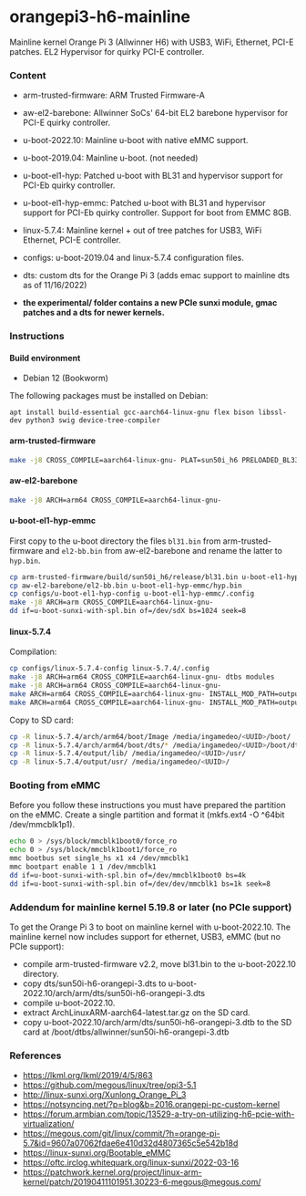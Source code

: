 # orangepi3-h6-mainline
Mainline kernel Orange Pi 3 (Allwinner H6) with USB3, WiFi, Ethernet, PCI-E patches. EL2 Hypervisor for quirky PCI-E controller.

### Content
* arm-trusted-firmware: ARM Trusted Firmware-A
* aw-el2-barebone: Allwinner SoCs' 64-bit EL2 barebone hypervisor for PCI-E quirky controller.
* u-boot-2022.10: Mainline u-boot with native eMMC support.
* u-boot-2019.04: Mainline u-boot. (not needed)
* u-boot-el1-hyp: Patched u-boot with BL31 and hypervisor support for PCI-Eb quirky controller.
* u-boot-el1-hyp-emmc: Patched u-boot with BL31 and hypervisor support for PCI-Eb quirky controller. Support for boot from EMMC 8GB.
* linux-5.7.4: Mainline kernel + out of tree patches for USB3, WiFi Ethernet, PCI-E controller.
* configs: u-boot-2019.04 and linux-5.7.4 configuration files.
* dts: custom dts for the Orange Pi 3 (adds emac support to mainline dts as of 11/16/2022)

* **the experimental/ folder contains a new PCIe sunxi module, gmac patches and a dts for newer kernels.**

### Instructions

#### Build environment
* Debian 12 (Bookworm)

The following packages must be installed on Debian:
```
apt install build-essential gcc-aarch64-linux-gnu flex bison libssl-dev python3 swig device-tree-compiler
```

#### arm-trusted-firmware

```bash
make -j8 CROSS_COMPILE=aarch64-linux-gnu- PLAT=sun50i_h6 PRELOADED_BL33_BASE=0x40010000
```
#### aw-el2-barebone

```bash
make -j8 ARCH=arm64 CROSS_COMPILE=aarch64-linux-gnu-
```

#### u-boot-el1-hyp-emmc

First copy to the u-boot directory the files `bl31.bin` from arm-trusted-firmware and `el2-bb.bin` from aw-el2-barebone and rename the latter to `hyp.bin`.
```bash
cp arm-trusted-firmware/build/sun50i_h6/release/bl31.bin u-boot-el1-hyp-emmc/bl31.bin
cp aw-el2-barebone/el2-bb.bin u-boot-el1-hyp-emmc/hyp.bin
cp configs/u-boot-el1-hyp-config u-boot-el1-hyp-emmc/.config
make -j8 ARCH=arm CROSS_COMPILE=aarch64-linux-gnu-
dd if=u-boot-sunxi-with-spl.bin of=/dev/sdX bs=1024 seek=8
```

#### linux-5.7.4

Compilation:
```bash
cp configs/linux-5.7.4-config linux-5.7.4/.config
make -j8 ARCH=arm64 CROSS_COMPILE=aarch64-linux-gnu- dtbs modules
make -j8 ARCH=arm64 CROSS_COMPILE=aarch64-linux-gnu-
make ARCH=arm64 CROSS_COMPILE=aarch64-linux-gnu- INSTALL_MOD_PATH=output modules_install
make ARCH=arm64 CROSS_COMPILE=aarch64-linux-gnu- INSTALL_MOD_PATH=output headers_install INSTALL_HDR_PATH=output/usr
```

Copy to SD card:
```bash
cp -R linux-5.7.4/arch/arm64/boot/Image /media/ingamedeo/<UUID>/boot/
cp -R linux-5.7.4/arch/arm64/boot/dts/* /media/ingamedeo/<UUID>/boot/dtbs/
cp -R linux-5.7.4/output/lib/ /media/ingamedeo/<UUID>/usr/
cp -R linux-5.7.4/output/usr/ /media/ingamedeo/<UUID>/
```
### Booting from eMMC

Before you follow these instructions you must have prepared the partition on the eMMC. Create a single partition and format it (mkfs.ext4 -O ^64bit /dev/mmcblk1p1).

```bash
echo 0 > /sys/block/mmcblk1boot0/force_ro
echo 0 > /sys/block/mmcblk1boot1/force_ro
mmc bootbus set single_hs x1 x4 /dev/mmcblk1
mmc bootpart enable 1 1 /dev/mmcblk1
dd if=u-boot-sunxi-with-spl.bin of=/dev/mmcblk1boot0 bs=4k
dd if=u-boot-sunxi-with-spl.bin of=/dev/dev/mmcblk1 bs=1k seek=8
```

### Addendum for mainline kernel 5.19.8 or later (no PCIe support)

To get the Orange Pi 3 to boot on mainline kernel with u-boot-2022.10. The mainline kernel now includes support for ethernet, USB3, eMMC (but no PCIe support):
* compile arm-trusted-firmware v2.2, move bl31.bin to the u-boot-2022.10 directory.
* copy dts/sun50i-h6-orangepi-3.dts to u-boot-2022.10/arch/arm/dts/sun50i-h6-orangepi-3.dts
* compile u-boot-2022.10.
* extract ArchLinuxARM-aarch64-latest.tar.gz on the SD card.
* copy u-boot-2022.10/arch/arm/dts/sun50i-h6-orangepi-3.dtb to the SD card at /boot/dtbs/allwinner/sun50i-h6-orangepi-3.dtb

### References

* https://lkml.org/lkml/2019/4/5/863
* https://github.com/megous/linux/tree/opi3-5.1
* http://linux-sunxi.org/Xunlong_Orange_Pi_3
* https://notsyncing.net/?p=blog&b=2016.orangepi-pc-custom-kernel
* https://forum.armbian.com/topic/13529-a-try-on-utilizing-h6-pcie-with-virtualization/
* https://megous.com/git/linux/commit/?h=orange-pi-5.7&id=9607a07062fdae6e410d32d4807365c5e542b18d
* https://linux-sunxi.org/Bootable_eMMC
* https://oftc.irclog.whitequark.org/linux-sunxi/2022-03-16
* https://patchwork.kernel.org/project/linux-arm-kernel/patch/20190411101951.30223-6-megous@megous.com/


